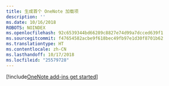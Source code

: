 ```yaml
---
title: 生成首个 OneNote 加载项
description: ''
ms.date: 10/16/2018
ROBOTS: NOINDEX
ms.openlocfilehash: 92c6539344bd66289c8827e74d99a7dcced639f1
ms.sourcegitcommit: f47654582acbe9f618bec49fb97e1d30f8701b62
ms.translationtype: HT
ms.contentlocale: zh-CN
ms.lasthandoff: 10/17/2018
ms.locfileid: "25579728"
---
```

[!include[OneNote add-ins get started](../includes/file-get-started-onenote.md)]
